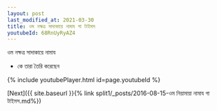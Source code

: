 ```yaml
---
layout: post
last_modified_at: 2021-03-30
title: ওম নক্ষত্র সাদাকায়ে নামায গা টাইমস
youtubeId: 68RnUyRyAZ4
---
```

 
 
 ওম নক্ষত্র সাদাকায়ে নামায  
 
 -  কে তারা তৈরি করেছেন 
 
  
 
  
 
 
 
 
 
 


{% include youtubePlayer.html id=page.youtubeId %}
 
[Next]({{ site.baseurl }}{% link  split1/_posts/2016-08-15-ওম নিয়ামায়া নামায গা টাইমস.md%})
 
